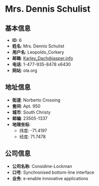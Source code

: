 # Mrs. Dennis Schulist

## 基本信息
- **ID**: 6
- **姓名**: Mrs. Dennis Schulist
- **用户名**: Leopoldo_Corkery
- **邮箱**: Karley_Dach@jasper.info
- **电话**: 1-477-935-8478 x6430
- **网站**: ola.org

## 地址信息
- **街道**: Norberto Crossing
- **套间**: Apt. 950
- **城市**: South Christy
- **邮编**: 23505-1337
- **地理坐标**: 
  - 纬度: -71.4197
  - 经度: 71.7478

## 公司信息
- **公司名称**: Considine-Lockman
- **口号**: Synchronised bottom-line interface
- **业务**: e-enable innovative applications